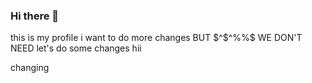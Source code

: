 ### Hi there 👋

this is my profile
i want to do more changes
BUT $^$^%%$ WE DON'T NEED
let's do some changes
hii

changing

<!--
**DeshanHiripitiya/DeshanHiripitiya** is a ✨ _special_ ✨ repository because its `README.md` (this file) appears on your GitHub profile.

Here are some ideas to get you started:

- 🔭 I’m currently working on ...
- 🌱 I’m currently learning ...
- 👯 I’m looking to collaborate on ...
- 🤔 I’m looking for help with ...
- 💬 Ask me about ...
- 📫 How to reach me: ...
- 😄 Pronouns: ...
- ⚡ Fun fact: ...
-->
